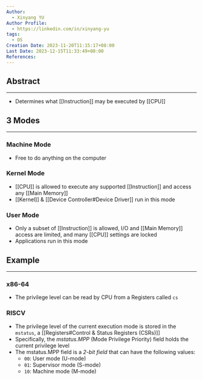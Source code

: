 ```yaml
---
Author:
  - Xinyang YU
Author Profile:
  - https://linkedin.com/in/xinyang-yu
tags:
  - OS
Creation Date: 2023-11-20T11:15:17+08:00
Last Date: 2023-12-15T11:33:49+08:00
References: 
---
```

## Abstract
---
- Determines what [[Instruction]] may be executed by [[CPU]]

## 3 Modes
---
### Machine Mode
- Free to do anything on the computer

### Kernel Mode
- [[CPU]] is allowed to execute any supported [[Instruction]] and access any [[Main Memory]]
- [[Kernel]] & [[Device Controller#Device Driver]] run in this mode
### User Mode
- Only a subset of [[Instruction]] is allowed, I/O and [[Main Memory]] access are limited, and many [[CPU]] settings are locked
- Applications run in this mode


## Example
---
### x86-64
- The privilege level can be read by CPU from a Registers called `cs`
### RISCV
- The privilege level of the current execution mode is stored in the `mstatus`, a [[Registers#Control & Status Registers (CSRs)]]
- Specifically, the *mstatus.MPP* (Mode Privilege Priority) field holds the current privilege level
- The mstatus.MPP field is a *2-bit field* that can have the following values:
	- `00`: User mode (U-mode)
	- `01`: Supervisor mode (S-mode)
	- `10`: Machine mode (M-mode)